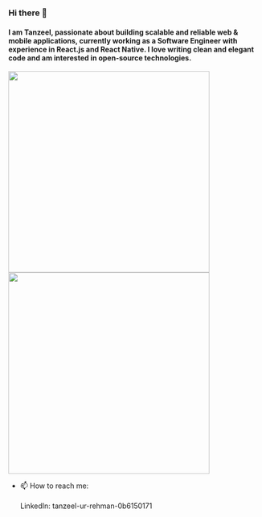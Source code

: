 ### Hi there 👋

#### I am Tanzeel, passionate about building scalable and reliable web & mobile applications, currently working as a Software Engineer with experience in React.js and React Native. I love writing clean and elegant code and am interested in open-source technologies.

<img src="https://github-readme-stats.vercel.app/api?username=Tanzeel-khan&layout=compact&show_icons=true&theme=highcontrast" width="400">
<img src="https://github-readme-stats.vercel.app/api/top-langs?username=Tanzeel-khan&layout=compact&show_icons=true&theme=highcontrast" width="400">


- 📫 How to reach me: <br/> <br/>
LinkedIn: tanzeel-ur-rehman-0b6150171

